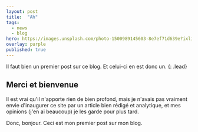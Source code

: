 ```yaml
---
layout: post
title:  "Ah"
tags:
  - news
  - blog
hero: https://images.unsplash.com/photo-1500989145603-8e7ef71d639e?ixlib=rb-0.3.5&ixid=eyJhcHBfaWQiOjEyMDd9&s=96479273726f0c5c859499ea11593067&auto=format&fit=crop&w=2855&q=80
overlay: purple
published: true
---
```

Il faut bien un premier post sur ce blog. Et celui-ci en est donc un.
{: .lead}
## Merci et bienvenue
Il est vrai qu'il n'apporte rien de bien profond, mais je n'avais pas vraiment envie d'inaugurer ce site par un article bien rédigé et analytique, et mes opinions (j'en ai beaucoup) je les garde pour plus tard.

Donc, bonjour. Ceci est mon premier post sur mon blog.
